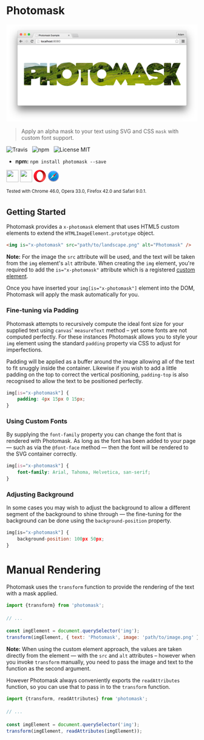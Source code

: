# Photomask

![Photomask Example](media/screenshot.png)

> Apply an alpha mask to your text using SVG and CSS `mask` with custom font support.

![Travis](http://img.shields.io/travis/Wildhoney/Photomask.svg?style=flat-square)
&nbsp;
![npm](http://img.shields.io/npm/v/photomask.svg?style=flat-square)
&nbsp;
![License MIT](http://img.shields.io/badge/License-MIT-lightgrey.svg?style=flat-square)

* **npm:** `npm install photomask --save`

<img src="https://github.com/alrra/browser-logos/raw/master/chrome/chrome_256x256.png" width="32" height="32" />
<img src="https://github.com/alrra/browser-logos/raw/master/firefox/firefox_256x256.png" width="32" height="32" />
<img src="https://github.com/alrra/browser-logos/raw/master/opera/opera_256x256.png" width="32" height="32" />
<img src="https://github.com/alrra/browser-logos/raw/master/safari/safari_256x256.png" width="32" height="32" />

<sup>Tested with Chrome 46.0, Opera 33.0, Firefox 42.0 and Safari 9.0.1.</sup>

## Getting Started

Photomask provides a `x-photomask` element that uses HTML5 custom elements to extend the `HTMLImageElement.prototype` object.

```html
<img is="x-photomask" src="path/to/landscape.png" alt="Photomask" />
```

**Note:** For the image the `src` attribute will be used, and the text will be taken from the `img` element's `alt` attribute. When creating the `img` element, you're required to add the `is="x-photomask"` attribute which is a registered [custom element](http://www.html5rocks.com/en/tutorials/webcomponents/customelements/).

Once you have inserted your `img[is="x-photomask"]` element into the DOM, Photomask will apply the mask automatically for you.

### Fine-tuning via Padding

Photomask attempts to recursively compute the ideal font size for your supplied text using `canvas`' `measureText` method &ndash; yet some fonts are not computed perfectly. For these instances Photomask allows you to style your `img` element using the standard `padding` property via CSS to adjust for imperfections.

Padding will be applied as a buffer around the image allowing all of the text to fit snuggly inside the container. Likewise if you wish to add a little padding on the top to correct the vertical positioning, `padding-top` is also recognised to allow the text to be positioned perfectly.

```css
img[is="x-photomask"] {
    padding: 4px 15px 0 15px;
}
```

### Using Custom Fonts

By supplying the `font-family` property you can change the font that is rendered with Photomask. As long as the font has been added to your page &mdash; such as via the `@font-face` method &mdash; then the font will be rendered to the SVG container correctly.

```css
img[is="x-photomask"] {
    font-family: Arial, Tahoma, Helvetica, san-serif;
}
```

### Adjusting Background

In some cases you may wish to adjust the background to allow a different segment of the background to shine through &mdash; the fine-tuning for the background can be done using the `background-position` property.

```javascript
img[is="x-photomask"] {
    background-position: 100px 50px;
}
```

# Manual Rendering

Photomask uses the `transform` function to provide the rendering of the text with a mask applied.

```javascript
import {transform} from 'photomask';

// ...

const imgElement = document.querySelector('img');
transform(imgElement, { text: 'Photomask', image: 'path/to/image.png' });
```

**Note:** When using the custom element approach, the values are taken directly from the element &mdash; with the `src` and `alt` attributes &ndash; however when you invoke `transform` manually, you need to pass the image and text to the function as the second argument.

However Photomask always conveniently exports the `readAttributes` function, so you can use that to pass in to the `transform` function.

```javascript
import {transform, readAttributes} from 'photomask';

// ...

const imgElement = document.querySelector('img');
transform(imgElement, readAttributes(imgElement));
```

